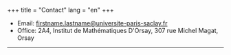 +++
title = "Contact"
lang = "en"
+++

* Email: [firstname.lastname@universite-paris-saclay.fr](mailto:ewen.lallinec@universite-paris-saclay.fr)
* Office: 2A4, Institut de Mathématiques D'Orsay, 307 rue Michel Magat, Orsay

---
